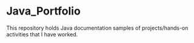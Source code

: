 # Java_Portfolio
This repository holds Java documentation samples of projects/hands-on activities that I have worked.
